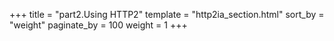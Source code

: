 +++
title = "part2.Using HTTP2"
template = "http2ia_section.html"
sort_by = "weight"
paginate_by = 100
weight = 1
+++

